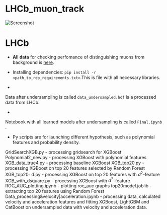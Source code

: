 # LHCb_muon_track

![Screenshot](LHCb.png)



# LHCb

* __All data__ for checking perfomance of distinguishing muons from background is  [here](https://drive.google.com/open?id=1P3LOsP02JzD6rVx-1KZLhTG3eT5c44kW).


* Installing dependencies: 
`pip install -r <path_to_rep_requirements.txt>`.This is file with all necessary libraries.

* 
Data after undersampling is called `data_undersampled.hdf` is a processed data from LHCb.

* 
Notebook with all learned models after undersampling is called `Final.ipynb` .



* Py scripts are for launching different hypothesis, such as polynomial features and probability density.

GridSearchXGB.py  -  processing gridsearch for XGBoost
Polynomial2_new.py - processing XGBoost with polynomial features
XGB_data_true4.py  - processing baseline XGBoost
XGB_top20.py      - processing XGBoost on top 20 features selected by Random Forest
XGB_top20+d.py    - processing XGBoost on top 20 features with $d^2$-feature
XGB_with_dsquare.py   - processing XGBoost with $d^2$-feature
ROC_AUC_plotting.ipynb  - plotting roc_auc graphs
top20model.joblib    - extracting top 20 features using Random Forest
Data_processing&velocity|acceleration.ipynb   - processing data, calculated velocity and acceleration features and fitting XGBoost, LightGBM and CatBoost on undersampled data with velocity and acceleration data. 

